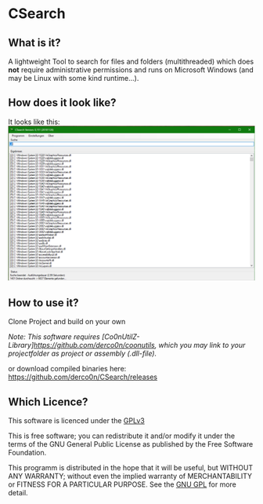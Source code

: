 # CSearch

## What is it?
A lightweight Tool to search for files and folders (multithreaded) which does **not** require administrative permissions and runs on Microsoft Windows (and may be Linux with some kind runtime...).


## How does it look like?
It looks like this:
![CSearch-Screenshot](https://github.com/derco0n/CSearch/blob/master/CSearch_Screenshot_0151.PNG)

## How to use it?
Clone Project and build on your own

*Note:
This software requires [Co0nUtilZ-Library]https://github.com/derco0n/coonutils, which you may link to your projectfolder as project or assembly (.dll-file).*

or download compiled binaries here: https://github.com/derco0n/CSearch/releases

## Which Licence?
This software is licenced under the [GPLv3](https://www.gnu.org/licenses/gpl-3.0.html)

This is free software; you can redistribute it and/or modify it under the terms of the GNU General Public License as published by the Free Software Foundation.

This programm is distributed in the hope that it will be useful, but WITHOUT ANY WARRANTY; without even the implied warranty of MERCHANTABILITY or FITNESS FOR A PARTICULAR PURPOSE. See the [GNU GPL]((https://www.gnu.org/licenses/gpl-3.0.html)) for more detail.

